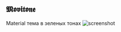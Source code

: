 ## 𝕸𝖔𝖛𝖎𝖙𝖔𝖓𝖊
Material тема в зеленых тонах
![screenshot](https://github.com/ssorrokin/Movitone-theme-for-meridius/assets/137513588/790f75c5-2fda-4226-9af1-c5e0ee33fbf5)
